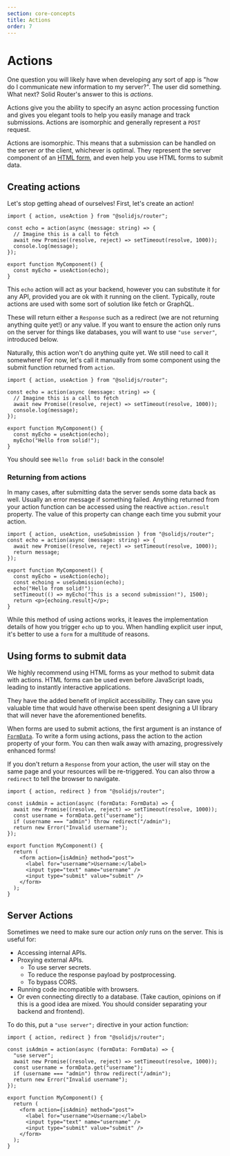 ```yaml
---
section: core-concepts
title: Actions
order: 7
---
```


# Actions

One question you will likely have when developing any sort of app is "how do I communicate new information to my server?". The user did something. What next? Solid Router's answer to this is _actions_.

Actions give you the ability to specify an async action processing function and gives you elegant tools to help you easily manage and track submissions. Actions are isomorphic and generally represent a `POST` request.

Actions are isomorphic. This means that a submission can be handled on the server _or_ the client, whichever is optimal. They represent the server component of an [HTML form](https://developer.mozilla.org/en-US/docs/Web/HTML/Element/form), and even help you use HTML forms to submit data.

## Creating actions

Let's stop getting ahead of ourselves! First, let's create an action!

```tsx twoslash
import { action, useAction } from "@solidjs/router";

const echo = action(async (message: string) => {
  // Imagine this is a call to fetch
  await new Promise((resolve, reject) => setTimeout(resolve, 1000));
  console.log(message);
});

export function MyComponent() {
  const myEcho = useAction(echo);
}
```

This `echo` action will act as your backend, however you can substitute it for any API, provided you are ok with it running on the client. Typically, route actions are used with some sort of solution like fetch or GraphQL.

These will return either a `Response` such as a redirect (we are not returning anything quite yet!) or any value. If you want to ensure the action only runs on the server for things like databases, you will want to use `"use server"`, introduced below.

Naturally, this action won't do anything quite yet. We still need to call it somewhere! For now, let's call it manually from some component using the submit function returned from `action`.

```tsx twoslash
import { action, useAction } from "@solidjs/router";

const echo = action(async (message: string) => {
  // Imagine this is a call to fetch
  await new Promise((resolve, reject) => setTimeout(resolve, 1000));
  console.log(message);
});

export function MyComponent() {
  const myEcho = useAction(echo);
  myEcho("Hello from solid!");
}
```

You should see `Hello from solid!` back in the console!

### Returning from actions

In many cases, after submitting data the server sends some data back as well. Usually an error message if something failed. Anything returned from your action function can be accessed using the reactive `action.result` property. The value of this property can change each time you submit your action.

```tsx twoslash
import { action, useAction, useSubmission } from "@solidjs/router";
const echo = action(async (message: string) => {
  await new Promise((resolve, reject) => setTimeout(resolve, 1000));
  return message;
});

export function MyComponent() {
  const myEcho = useAction(echo);
  const echoing = useSubmission(echo);
  echo("Hello from solid!");
  setTimeout(() => myEcho("This is a second submission!"), 1500);
  return <p>{echoing.result}</p>;
}
```

While this method of using actions works, it leaves the implementation details of how you trigger `echo` up to you. When handling explicit user input, it's better to use a `form` for a multitude of reasons.

## Using forms to submit data

We highly recommend using HTML forms as your method to submit data with actions. HTML forms can be used even before JavaScript loads, leading to instantly interactive applications.

They have the added benefit of implicit accessibility. They can save you valuable time that would have otherwise been spent designing a UI library that will never have the aforementioned benefits.

When forms are used to submit actions, the first argument is an instance of [`FormData`](https://developer.mozilla.org/en-US/docs/Web/API/FormData). To write a form using actions, pass the action to the action property of your form. You can then walk away with amazing, progressively enhanced forms!

If you don't return a `Response` from your action, the user will stay on the same page and your resources will be re-triggered. You can also throw a `redirect` to tell the browser to navigate.

```tsx twoslash
import { action, redirect } from "@solidjs/router";

const isAdmin = action(async (formData: FormData) => {
  await new Promise((resolve, reject) => setTimeout(resolve, 1000));
  const username = formData.get("username");
  if (username === "admin") throw redirect("/admin");
  return new Error("Invalid username");
});

export function MyComponent() {
  return (
    <form action={isAdmin} method="post">
      <label for="username">Username:</label>
      <input type="text" name="username" />
      <input type="submit" value="submit" />
    </form>
  );
}
```

## Server Actions

Sometimes we need to make sure our action _only_ runs on the server. This is useful for:

- Accessing internal APIs.
- Proxying external APIs.
  - To use server secrets.
  - To reduce the response payload by postprocessing.
  - To bypass CORS.
- Running code incompatible with browsers.
- Or even connecting directly to a database. (Take caution, opinions on if this is a good idea are mixed. You should consider separating your backend and frontend).

To do this, put a `"use server";` directive in your action function:

```tsx twoslash
import { action, redirect } from "@solidjs/router";

const isAdmin = action(async (formData: FormData) => {
  "use server";
  await new Promise((resolve, reject) => setTimeout(resolve, 1000));
  const username = formData.get("username");
  if (username === "admin") throw redirect("/admin");
  return new Error("Invalid username");
});

export function MyComponent() {
  return (
    <form action={isAdmin} method="post">
      <label for="username">Username:</label>
      <input type="text" name="username" />
      <input type="submit" value="submit" />
    </form>
  );
}
```
